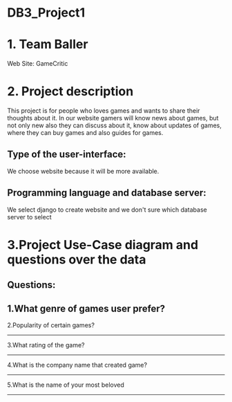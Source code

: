 # DB3_Project1
# 1. Team Baller
Web Site: GameCritic
# 2. Project description
  This project is for people who loves games and wants to share their thoughts about it. In our website gamers will know news about games, but not only new also they can discuss
  about it, know about updates of games, where they can buy games and also guides for games.
## Type of the user-interface:
  We choose website because it will be more available.
## Programming language and database server:
  We select django to create website and we don't sure which database server to select
# 3.Project Use-Case diagram and questions over the data
Questions:
---
1.What genre of games user prefer?
-----------------------------------
2.Popularity of certain games?
***
3.What rating of the game?
***
4.What is the company name that created game?
***
5.What is the name of your most beloved
***
